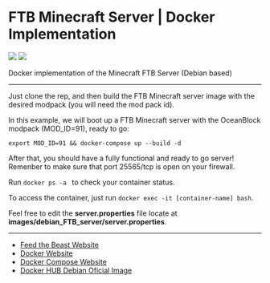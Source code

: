 # FTB Minecraft Server | Docker Implementation

![](https://s.softdeluxe.com/icons/png/128/6724/6724736.png)
![](https://forum.feed-the-beast.com/data/attachments/3/3788-1a52e7eaf3d905d43111cc5a0b463ec9.jpg)

Docker implementation of the Minecraft FTB Server (Debian based)
***

Just clone the rep, and then build the FTB Minecraft server image with the desired modpack (you will need the mod pack id).

In this example, we will boot up a FTB Minecraft server with the OceanBlock modpack (MOD_ID=91), ready to go:


`export MOD_ID=91 && docker-compose up --build -d `

After that, you should have a fully functional and ready to go server!
Remenber to make sure that port 25565/tcp is open on your firewall.

Run `docker ps -a ` to check your container status.

To access the container, just run `docker exec -it [container-name] bash`.

Feel free to edit the **server.properties** file locate at **images/debian_FTB_server/server.properties**.

***

- [Feed the Beast Website](https://feed-the-beast.com/)
- [Docker Website](https://www.docker.com)
- [Docker Compose Website](https://docs.docker.com/compose/)
- [Docker HUB Debian Oficial Image](https://hub.docker.com/_/debian)
